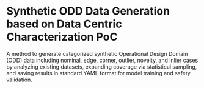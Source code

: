 # Synthetic ODD Data Generation based on Data Centric Characterization PoC
A method to generate categorized synthetic Operational Design Domain (ODD) data including nominal, edge, corner, outlier, novelty, and inlier cases by analyzing existing datasets, expanding coverage via statistical sampling, and saving results in standard YAML format for model training and safety validation.
